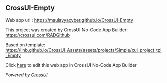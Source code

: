 ## CrossUI-Empty
Web app url : https://maulayyacyber.github.io/CrossUI-Empty

This project was created by CrossUI No-Code App Builder: https://crossui.com/RADGithub

Based on template: https://linb.github.io/CrossUI_Assets/assets/projects/Simple/xui_project_tpl_Empty

Click [here](https://crossui.com/RADGithub/#!from=github&owner=maulayyacyber&repo=CrossUI-Empty) to edit this web app in CrossUI No-Code App Builder

<i>Powered by [CrossUI](https://crossui.com)</i>
